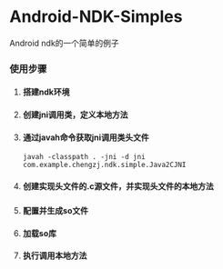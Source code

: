 # Android-NDK-Simples
Android ndk的一个简单的例子



### 使用步骤

1. #### 搭建ndk环境



2. #### 创建jni调用类，定义本地方法



3. #### 通过javah命令获取jni调用类头文件

   `javah -classpath . -jni -d jni com.example.chengzj.ndk.simple.Java2CJNI`

4. #### 创建实现头文件的.c源文件，并实现头文件的本地方法

   ##### 

5. #### 配置并生成so文件



6. #### 加载so库



7. #### 执行调用本地方法